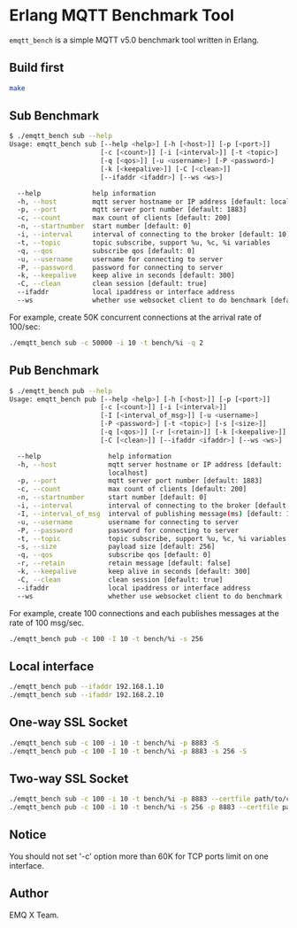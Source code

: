 # Erlang MQTT Benchmark Tool

`emqtt_bench` is a simple MQTT v5.0 benchmark tool written in Erlang.

## Build first

```sh
make
```

## Sub Benchmark

```sh
$ ./emqtt_bench sub --help
Usage: emqtt_bench sub [--help <help>] [-h [<host>]] [-p [<port>]]
                       [-c [<count>]] [-i [<interval>]] [-t <topic>]
                       [-q [<qos>]] [-u <username>] [-P <password>]
                       [-k [<keepalive>]] [-C [<clean>]]
                       [--ifaddr <ifaddr>] [--ws <ws>]

  --help             help information
  -h, --host         mqtt server hostname or IP address [default: localhost]
  -p, --port         mqtt server port number [default: 1883]
  -c, --count        max count of clients [default: 200]
  -n, --startnumber  start number [default: 0]
  -i, --interval     interval of connecting to the broker [default: 10]
  -t, --topic        topic subscribe, support %u, %c, %i variables
  -q, --qos          subscribe qos [default: 0]
  -u, --username     username for connecting to server
  -P, --password     password for connecting to server
  -k, --keepalive    keep alive in seconds [default: 300]
  -C, --clean        clean session [default: true]
  --ifaddr           local ipaddress or interface address
  --ws               whether use websocket client to do benchmark [default: false]
```

For example, create 50K concurrent connections at the arrival rate of 100/sec: 

```sh
./emqtt_bench sub -c 50000 -i 10 -t bench/%i -q 2
```

## Pub Benchmark

```sh
$ ./emqtt_bench pub --help
Usage: emqtt_bench pub [--help <help>] [-h [<host>]] [-p [<port>]]
                       [-c [<count>]] [-i [<interval>]]
                       [-I [<interval_of_msg>]] [-u <username>]
                       [-P <password>] [-t <topic>] [-s [<size>]]
                       [-q [<qos>]] [-r [<retain>]] [-k [<keepalive>]]
                       [-C [<clean>]] [--ifaddr <ifaddr>] [--ws <ws>]

  --help                 help information
  -h, --host             mqtt server hostname or IP address [default:
                         localhost]
  -p, --port             mqtt server port number [default: 1883]
  -c, --count            max count of clients [default: 200]
  -n, --startnumber      start number [default: 0]
  -i, --interval         interval of connecting to the broker [default: 10]
  -I, --interval_of_msg  interval of publishing message(ms) [default: 1000]
  -u, --username         username for connecting to server
  -P, --password         password for connecting to server
  -t, --topic            topic subscribe, support %u, %c, %i variables
  -s, --size             payload size [default: 256]
  -q, --qos              subscribe qos [default: 0]
  -r, --retain           retain message [default: false]
  -k, --keepalive        keep alive in seconds [default: 300]
  -C, --clean            clean session [default: true]
  --ifaddr               local ipaddress or interface address
  --ws                   whether use websocket client to do benchmark [default: false]
```

For example, create 100 connections and each publishes messages at the rate of 100 msg/sec.

```sh
./emqtt_bench pub -c 100 -I 10 -t bench/%i -s 256
```

## Local interface

```sh
./emqtt_bench pub --ifaddr 192.168.1.10
./emqtt_bench sub --ifaddr 192.168.2.10
```

## One-way SSL Socket

```sh
./emqtt_bench sub -c 100 -i 10 -t bench/%i -p 8883 -S
./emqtt_bench pub -c 100 -I 10 -t bench/%i -p 8883 -s 256 -S
```

## Two-way SSL Socket
```sh
./emqtt_bench sub -c 100 -i 10 -t bench/%i -p 8883 --certfile path/to/client-cert.pem --keyfile path/to/client-key.pem
./emqtt_bench pub -c 100 -i 10 -t bench/%i -s 256 -p 8883 --certfile path/to/client-cert.pem --keyfile path/to/client-key.pem
```

## Notice

You should not set '-c' option more than 60K for TCP ports limit on one interface.

## Author

EMQ X Team.


